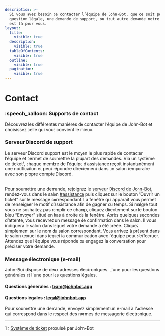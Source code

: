 ```yaml
---
description: >-
  Si vous avez besoin de contacter l’équipe de John-Bot, que ce soit pour une
  question légale, une demande de support, ou tout autre demande notre équipe
  est là pour vous.
layout:
  title:
    visible: true
  description:
    visible: true
  tableOfContents:
    visible: true
  outline:
    visible: true
  pagination:
    visible: true
---
```


# Contact

### :speech\_balloon: Supports de contact

Découvrez les différentes manières de contacter l’équipe de John-Bot et choisissez celle qui vous convient le mieux.

### Serveur Discord de support

Le serveur Discord support est le moyen le plus rapide de contacter l’équipe et permet de soumettre la plupart des demandes. Via un système de ticket¹, chaque membre de l’équipe d’assistance reçoit instantanément une notification et peut répondre directement dans un salon temporaire avec son propre compte Discord.

\
Pour soumettre une demande, rejoignez le [serveur Discord de John-Bot](https://discord.com/invite/YgRbfQ3Mkg), rendez-vous dans le salon [#assistance](https://discord.com/channels/959269961572962314/960211222211489903) puis cliquez sur le bouton “Ouvrir un ticket” sur le message correspondant. La fenêtre qui apparaît vous permet de renseigner le motif d’assistance afin de gagner du temps. Si malgré tout vous ne souhaitez pas remplir ce champ, cliquez directement sur le bouton bleu “Envoyer” situé en bas à droite de la fenêtre. Après quelques secondes d’attente, vous recevrez un message de confirmation dans le salon. Il vous indiquera le salon dans lequel votre demande a été créée. Cliquez simplement sur le nom du salon correspondant. Vous arrivez à présent dans le salon textuel dans lequel la communication avec l’équipe peut s’effectuer. Attendez que l’équipe vous réponde ou engagez la conversation pour préciser votre demande.

### Message électronique (e-mail)

John-Bot dispose de deux adresses électroniques. L'une pour les questions générales et l'une pour les questions légales.

#### Questions générales : [team@johnbot.app](mailto:team@johnbot.app)

#### Questions légales : [legal@johnbot.app](mailto:legal@johnbot.app)

Pour soumettre une demande, envoyez simplement un e-mail à l'adresse qui correspond dans le respect des normes de messagerie électronique.

***

1 : [Système de ticket](usage/configuration/tickets.md) propulsé par John-Bot

